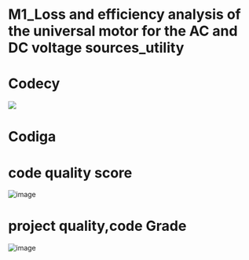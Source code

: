  # M1_Loss and efficiency analysis of the universal motor for the AC and DC voltage sources_utility

# Codecy
<a href="https://www.codacy.com/gh/DarshanAkolavi/M1_Universal-Motor_Utility/dashboard?utm_source=github.com&amp;utm_medium=referral&amp;utm_content=DarshanAkolavi/M1_Universal-Motor_Utility&amp;utm_campaign=Badge_Grade"><img src="https://app.codacy.com/project/badge/Grade/07934671943e4a6fba6c942b56e6afd2"/></a>

# Codiga
# code  quality score
![image](https://user-images.githubusercontent.com/98837660/153539286-2a6c915d-3301-4a95-bac0-8daed01ab77a.png)

# project quality,code Grade
![image](https://user-images.githubusercontent.com/98837660/153539308-b8839d3d-ddbc-4db8-8032-558d681cd1f9.png)
